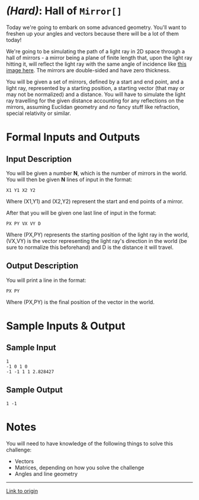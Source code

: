 # [](#HardIcon) _(Hard)_: Hall of `Mirror[]`

Today we're going to embark on some advanced geometry. You'll want to freshen up your angles and vectors because there will be a lot of them today!

We're going to be simulating the path of a light ray in 2D space through a hall of mirrors - a mirror being a plane of finite length that, upon the light ray hitting it, will reflect the light ray with the same angle of incidence like [this image here](http://i.imgur.com/NcJrpRT.png). The mirrors are double-sided and have zero thickness.

You will be given a set of mirrors, defined by a start and end point, and a light ray, represented by a starting position, a starting vector (that may or may not be normalized) and a distance. You will have to simulate the light ray travelling for the given distance accounting for any reflections on the mirrors, assuming Euclidan geometry and *no* fancy stuff like refraction, special relativity or similar.

# Formal Inputs and Outputs

## Input Description

You will be given a number **N**, which is the number of mirrors in the world. You will then be given **N** lines of input in the format:

    X1 Y1 X2 Y2

Where (X1,Y1) and (X2,Y2) represent the start and end points of a mirror.

After that you will be given one last line of input in the format:

    PX PY VX VY D

Where (PX,PY) represents the starting position of the light ray in the world, (VX,VY) is the vector representing the light ray's direction in the world (be sure to normalize this beforehand) and D is the distance it will travel.

## Output Description

You will print a line in the format:

    PX PY

Where (PX,PY) is the final position of the vector in the world.

# Sample Inputs & Output

## Sample Input

    1
    -1 0 1 0
    -1 -1 1 1 2.828427

## Sample Output

    1 -1

# Notes

You will need to have knowledge of the following things to solve this challenge:

* Vectors
* Matrices, depending on how you solve the challenge
* Angles and line geometry

---

[Link to origin](https://www.reddit.com/r/dailyprogrammer/2dmdwo)